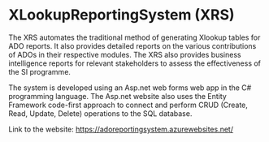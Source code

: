 # XLookupReportingSystem (XRS)

The XRS automates the traditional method of generating Xlookup tables for ADO reports. It also provides detailed reports on the various contributions of ADOs in their respective modules. The XRS also provides business intelligence reports for relevant stakeholders to assess the effectiveness of the SI programme.

The system is developed using an Asp.net web forms web app in the C# programming language. The Asp.net website also uses the Entity Framework code-first approach to connect and perform CRUD (Create, Read, Update, Delete) operations to the SQL database.

Link to the website:
https://adoreportingsystem.azurewebsites.net/
